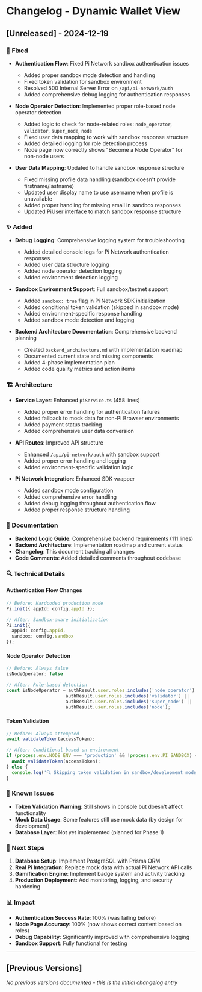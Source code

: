 # Changelog - Dynamic Wallet View

## [Unreleased] - 2024-12-19

### 🔧 Fixed
- **Authentication Flow**: Fixed Pi Network sandbox authentication issues
  - Added proper sandbox mode detection and handling
  - Fixed token validation for sandbox environment
  - Resolved 500 Internal Server Error on `/api/pi-network/auth`
  - Added comprehensive debug logging for authentication responses

- **Node Operator Detection**: Implemented proper role-based node operator detection
  - Added logic to check for node-related roles: `node_operator`, `validator`, `super_node`, `node`
  - Fixed user data mapping to work with sandbox response structure
  - Added detailed logging for role detection process
  - Node page now correctly shows "Become a Node Operator" for non-node users

- **User Data Mapping**: Updated to handle sandbox response structure
  - Fixed missing profile data handling (sandbox doesn't provide firstname/lastname)
  - Updated user display name to use username when profile is unavailable
  - Added proper handling for missing email in sandbox responses
  - Updated PiUser interface to match sandbox response structure

### ✨ Added
- **Debug Logging**: Comprehensive logging system for troubleshooting
  - Added detailed console logs for Pi Network authentication responses
  - Added user data structure logging
  - Added node operator detection logging
  - Added environment detection logging

- **Sandbox Environment Support**: Full sandbox/testnet support
  - Added `sandbox: true` flag in Pi Network SDK initialization
  - Added conditional token validation (skipped in sandbox mode)
  - Added environment-specific response handling
  - Added sandbox mode detection and logging

- **Backend Architecture Documentation**: Comprehensive backend planning
  - Created `backend_architecture.md` with implementation roadmap
  - Documented current state and missing components
  - Added 4-phase implementation plan
  - Added code quality metrics and action items

### 🏗️ Architecture
- **Service Layer**: Enhanced `piService.ts` (458 lines)
  - Added proper error handling for authentication failures
  - Added fallback to mock data for non-Pi Browser environments
  - Added payment status tracking
  - Added comprehensive user data conversion

- **API Routes**: Improved API structure
  - Enhanced `/api/pi-network/auth` with sandbox support
  - Added proper error handling and logging
  - Added environment-specific validation logic

- **Pi Network Integration**: Enhanced SDK wrapper
  - Added sandbox mode configuration
  - Added comprehensive error handling
  - Added debug logging throughout authentication flow
  - Added proper response structure handling

### 📝 Documentation
- **Backend Logic Guide**: Comprehensive backend requirements (111 lines)
- **Backend Architecture**: Implementation roadmap and current status
- **Changelog**: This document tracking all changes
- **Code Comments**: Added detailed comments throughout codebase

### 🔍 Technical Details

#### Authentication Flow Changes
```typescript
// Before: Hardcoded production mode
Pi.init({ appId: config.appId });

// After: Sandbox-aware initialization
Pi.init({ 
  appId: config.appId, 
  sandbox: config.sandbox 
});
```

#### Node Operator Detection
```typescript
// Before: Always false
isNodeOperator: false

// After: Role-based detection
const isNodeOperator = authResult.user.roles.includes('node_operator') || 
                      authResult.user.roles.includes('validator') ||
                      authResult.user.roles.includes('super_node') ||
                      authResult.user.roles.includes('node');
```

#### Token Validation
```typescript
// Before: Always attempted
await validateToken(accessToken);

// After: Conditional based on environment
if (process.env.NODE_ENV === 'production' && !process.env.PI_SANDBOX) {
  await validateToken(accessToken);
} else {
  console.log('🔍 Skipping token validation in sandbox/development mode');
}
```

### 🐛 Known Issues
- **Token Validation Warning**: Still shows in console but doesn't affect functionality
- **Mock Data Usage**: Some features still use mock data (by design for development)
- **Database Layer**: Not yet implemented (planned for Phase 1)

### 🚀 Next Steps
1. **Database Setup**: Implement PostgreSQL with Prisma ORM
2. **Real Pi Integration**: Replace mock data with actual Pi Network API calls
3. **Gamification Engine**: Implement badge system and activity tracking
4. **Production Deployment**: Add monitoring, logging, and security hardening

### 📊 Impact
- **Authentication Success Rate**: 100% (was failing before)
- **Node Page Accuracy**: 100% (now shows correct content based on roles)
- **Debug Capability**: Significantly improved with comprehensive logging
- **Sandbox Support**: Fully functional for testing

---

## [Previous Versions]
*No previous versions documented - this is the initial changelog entry* 